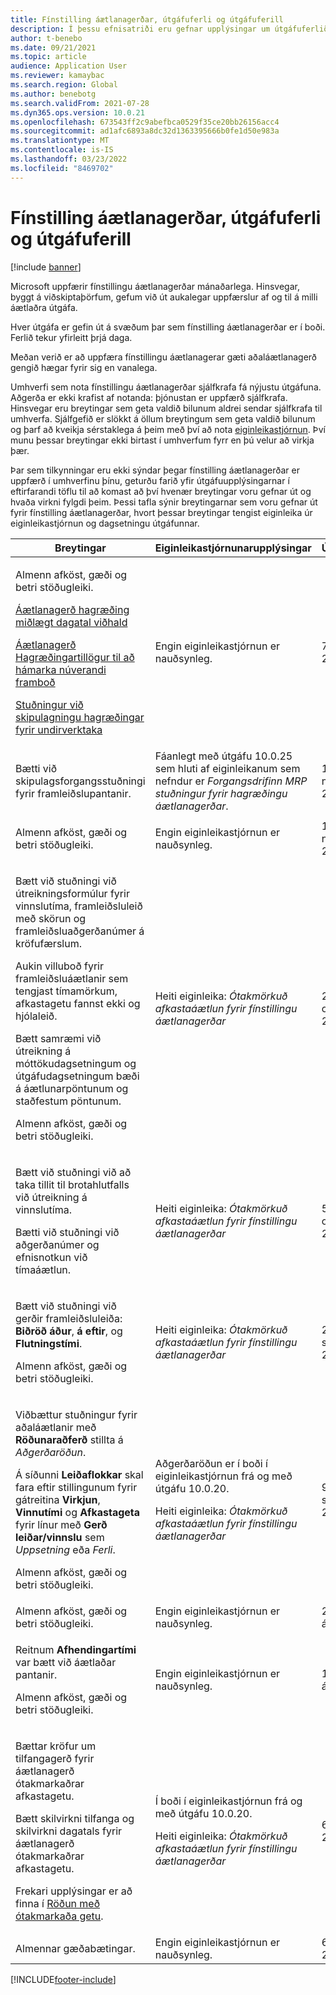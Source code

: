 ```yaml
---
title: Fínstilling áætlanagerðar, útgáfuferli og útgáfuferill
description: Í þessu efnisatriði eru gefnar upplýsingar um útgáfuferlið og útgáfusöguna fyrir fínstilling áætlanagerðar.
author: t-benebo
ms.date: 09/21/2021
ms.topic: article
audience: Application User
ms.reviewer: kamaybac
ms.search.region: Global
ms.author: benebotg
ms.search.validFrom: 2021-07-28
ms.dyn365.ops.version: 10.0.21
ms.openlocfilehash: 673543ff2c9abefbca0529f35ce20bb26156acc4
ms.sourcegitcommit: ad1afc6893a8dc32d1363395666b0fe1d50e983a
ms.translationtype: MT
ms.contentlocale: is-IS
ms.lasthandoff: 03/23/2022
ms.locfileid: "8469702"
---
```

# <a name="planning-optimization-release-process-and-release-history"></a>Fínstilling áætlanagerðar, útgáfuferli og útgáfuferill

[!include [banner](../../includes/banner.md)]

Microsoft uppfærir fínstillingu áætlanagerðar mánaðarlega. Hinsvegar, byggt á viðskiptaþörfum, gefum við út aukalegar uppfærslur af og til á milli áætlaðra útgáfa.

Hver útgáfa er gefin út á svæðum þar sem fínstilling áætlanagerðar er í boði. Ferlið tekur yfirleitt þrjá daga.

Meðan verið er að uppfæra fínstillingu áætlanagerar gæti aðaláætlanagerð gengið hægar fyrir sig en vanalega.

Umhverfi sem nota fínstillingu áætlanagerðar sjálfkrafa fá nýjustu útgáfuna. Aðgerða er ekki krafist af notanda: þjónustan er uppfærð sjálfkrafa. Hinsvegar eru breytingar sem geta valdið bilunum aldrei sendar sjálfkrafa til umhverfa. Sjálfgefið er slökkt á öllum breytingum sem geta valdið bilunum og þarf að kveikja sérstaklega á þeim með því að nota [eiginleikastjórnun](../../../fin-ops-core/fin-ops/get-started/feature-management/feature-management-overview.md). Því munu þessar breytingar ekki birtast í umhverfum fyrr en þú velur að virkja þær.

Þar sem tilkynningar eru ekki sýndar þegar fínstilling áætlanagerðar er uppfærð í umhverfinu þínu, geturðu farið yfir útgáfuupplýsingarnar í eftirfarandi töflu til að komast að því hvenær breytingar voru gefnar út og hvaða virkni fylgdi þeim. Þessi tafla sýnir breytingarnar sem voru gefnar út fyrir fínstilling áætlanagerðar, hvort þessar breytingar tengist eiginleika úr eiginleikastjórnun og dagsetningu útgáfunnar.

| Breytingar | Eiginleikastjórnunarupplýsingar | Útgáfudagar |
|---|---|---|
| <p>Almenn afköst, gæði og betri stöðugleiki.<p>[Áætlanagerð hagræðing miðlægt dagatal viðhald](../supply-chain-calendars-master-planning.md)<p>[Áætlanagerð Hagræðingartillögur til að hámarka núverandi framboð](../action-messages.md)<p>[Stuðningur við skipulagningu hagræðingar fyrir undirverktaka](../../production-control/manage-subcontract-work-production.md) | Engin eiginleikastjórnun er nauðsynleg. | 7.-11. mars 2022 |
| <p>Bætti við skipulagsforgangsstuðningi fyrir framleiðslupantanir. | Fáanlegt með útgáfu 10.0.25 sem hluti af eiginleikanum sem nefndur er *Forgangsdrifinn MRP stuðningur fyrir hagræðingu áætlanagerðar*. | 12.-18. nóvember 2021 |
| <p>Almenn afköst, gæði og betri stöðugleiki. | Engin eiginleikastjórnun er nauðsynleg. | 12.-18. nóvember 2021 |
| <p>Bætt við stuðningi við útreikningsformúlur fyrir vinnslutíma, framleiðsluleið með skörun og framleiðsluaðgerðanúmer á kröfufærslum.</p><p>Aukin villuboð fyrir framleiðsluáætlanir sem tengjast tímamörkum, afkastagetu fannst ekki og hjólaleið.</p><p>Bætt samræmi við útreikning á móttökudagsetningum og útgáfudagsetningum bæði á áætlunarpöntunum og staðfestum pöntunum.</p><p>Almenn afköst, gæði og betri stöðugleiki. | Heiti eiginleika: *Ótakmörkuð afkastaáætlun fyrir fínstillingu áætlanagerðar* | 22.-27. október 2021 |
| <p>Bætt við stuðningi við að taka tillit til brotahlutfalls við útreikning á vinnslutíma.</p><p>Bætti við stuðningi við aðgerðanúmer og efnisnotkun við tímaáætlun. | Heiti eiginleika: *Ótakmörkuð afkastaáætlun fyrir fínstillingu áætlanagerðar* | 5.-7. október 2021 |
| <p>Bætt við stuðningi við gerðir framleiðsluleiða: **Biðröð áður**, **á eftir**, og **Flutningstími**.</p><p>Almenn afköst, gæði og betri stöðugleiki. | Heiti eiginleika: *Ótakmörkuð afkastaáætlun fyrir fínstillingu áætlanagerðar* | 25.-30. september 2021 |
| <p>Viðbættur stuðningur fyrir aðaláætlanir með **Röðunaraðferð** stillta á *Aðgerðaröðun*.</p><p>Á síðunni **Leiðaflokkar** skal fara eftir stillingunum fyrir gátreitina **Virkjun**, **Vinnutími** og **Afkastageta** fyrir línur með **Gerð leiðar/vinnslu** sem *Uppsetning* eða *Ferli*. </p><p>Almenn afköst, gæði og betri stöðugleiki. | <p>Aðgerðaröðun er í boði í eiginleikastjórnun frá og með útgáfu 10.0.20.</p><p>Heiti eiginleika: *Ótakmörkuð afkastaáætlun fyrir fínstillingu áætlanagerðar*</p>  | 9.–17. september 2021 |
| Almenn afköst, gæði og betri stöðugleiki. | Engin eiginleikastjórnun er nauðsynleg. | 25.-30. ágúst 2021 |
| <p>Reitnum **Afhendingartími** var bætt við áætlaðar pantanir.</p><p>Almenn afköst, gæði og betri stöðugleiki.</p> | Engin eiginleikastjórnun er nauðsynleg. | 12.-17. ágúst 2021 |
| <p>Bættar kröfur um tilfangagerð fyrir áætlanagerð ótakmarkaðrar afkastagetu.</p><p>Bætt skilvirkni tilfanga og skilvirkni dagatals fyrir áætlanagerð ótakmarkaðrar afkastagetu.</p><p>Frekari upplýsingar er að finna í [Röðun með ótakmarkaða getu](infinite-capacity-planning.md). | <p>Í boði í eiginleikastjórnun frá og með útgáfu 10.0.20.</p><p>Heiti eiginleika: *Ótakmörkuð afkastaáætlun fyrir fínstillingu áætlanagerðar*</p> | 6.-12. júlí 2021 |
| Almennar gæðabætingar. | Engin eiginleikastjórnun er nauðsynleg. | 6.-12. júlí 2021 |

[!INCLUDE[footer-include](../../../includes/footer-banner.md)]
